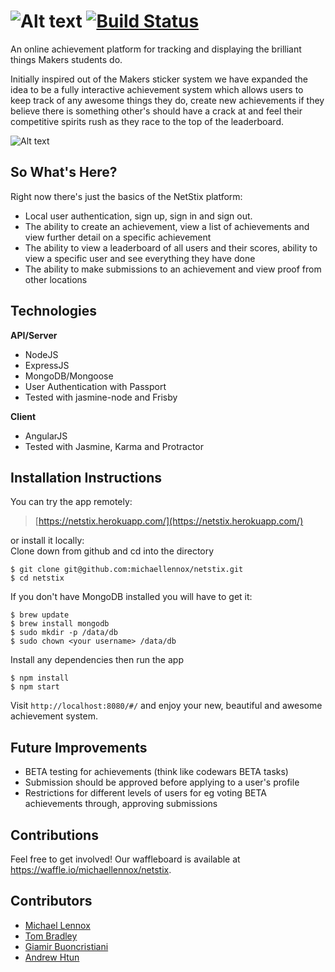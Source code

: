 # ![Alt text](http://i.imgur.com/9ptL8yf.png, 'Netstix') [![Build Status](https://travis-ci.org/michaellennox/netstix.svg?branch=master)](https://travis-ci.org/michaellennox/netstix)
An online achievement platform for tracking and displaying the brilliant things Makers students do.

Initially inspired out of the Makers sticker system we have expanded the idea to be a fully interactive achievement system which allows users to keep track of any awesome things they do, create new achievements if they believe there is something other's should have a crack at and feel their competitive spirits rush as they race to the top of the leaderboard.

![Alt text](http://i.imgur.com/7bfktU1.png, 'screenshot app')

## So What's Here?

Right now there's just the basics of the NetStix platform:

* Local user authentication, sign up, sign in and sign out.
* The ability to create an achievement, view a list of achievements and view further detail on a specific achievement
* The ability to view a leaderboard of all users and their scores, ability to view a specific user and see everything they have done
* The ability to make submissions to an achievement and view proof from other locations

## Technologies

__API/Server__

* NodeJS
* ExpressJS
* MongoDB/Mongoose
* User Authentication with Passport
* Tested with jasmine-node and Frisby

__Client__

* AngularJS
* Tested with Jasmine, Karma and Protractor

## Installation Instructions

You can try the app remotely:
>[https://netstix.herokuapp.com/](https://netstix.herokuapp.com/)

or install it locally:<br>
Clone down from github and cd into the directory

```
$ git clone git@github.com:michaellennox/netstix.git
$ cd netstix
```

If you don't have MongoDB installed you will have to get it:

```
$ brew update
$ brew install mongodb
$ sudo mkdir -p /data/db
$ sudo chown <your username> /data/db
```

Install any dependencies then run the app

```
$ npm install
$ npm start
```

Visit `http://localhost:8080/#/` and enjoy your new, beautiful and awesome achievement system.

## Future Improvements

* BETA testing for achievements (think like codewars BETA tasks)
* Submission should be approved before applying to a user's profile
* Restrictions for different levels of users for eg voting BETA achievements through, approving submissions


## Contributions

Feel free to get involved! Our waffleboard is available at https://waffle.io/michaellennox/netstix.

## Contributors

* [Michael Lennox](https://github.com/michaellennox)
* [Tom Bradley](https://github.com/trbradley)
* [Giamir Buoncristiani](https://github.com/giamir)
* [Andrew Htun](https://github.com/Htunny)
